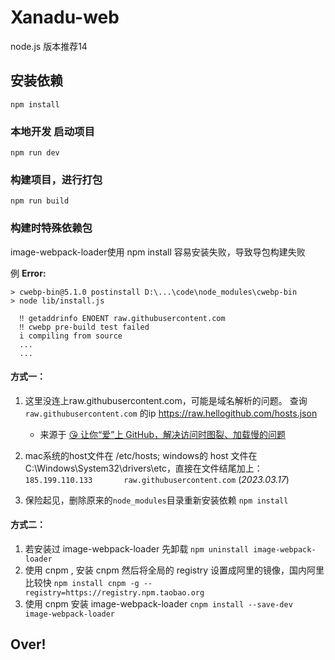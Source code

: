 # Xanadu-web

node.js 版本推荐14
## 安装依赖
```
npm install
```

### 本地开发 启动项目
```
npm run dev
```

### 构建项目，进行打包
```
npm run build
```


### 构建时特殊依赖包
image-webpack-loader使用 npm install 容易安装失败，导致导包构建失败

例 **Error:**
```
> cwebp-bin@5.1.0 postinstall D:\...\code\node_modules\cwebp-bin
> node lib/install.js

  ‼ getaddrinfo ENOENT raw.githubusercontent.com
  ‼ cwebp pre-build test failed
  i compiling from source
  ...
  ...
```
#### 方式一：

1. 这里没连上raw.githubusercontent.com，可能是域名解析的问题。
查询 `raw.githubusercontent.com` 的ip https://raw.hellogithub.com/hosts.json
   - 来源于 [😘 让你“爱”上 GitHub，解决访问时图裂、加载慢的问题](https://github.com/521xueweihan/GitHub520)

2. mac系统的host文件在 /etc/hosts; windows的 host 文件在 C:\Windows\System32\drivers\etc，直接在文件结尾加上：
`185.199.110.133       raw.githubusercontent.com`  (_2023.03.17_)
3. 保险起见，删除原来的`node_modules`目录重新安装依赖 `npm install`

#### 方式二：

1. 若安装过 image-webpack-loader 先卸载
`npm uninstall image-webpack-loader`
2. 使用 cnpm , 安装 cnpm 然后将全局的 registry 设置成阿里的镜像，国内阿里比较快
`npm install cnpm -g --registry=https://registry.npm.taobao.org`
3. 使用 cnpm 安装 image-webpack-loader
`cnpm install --save-dev  image-webpack-loader`


## Over!

